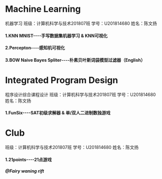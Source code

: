 # Machine Learning
机器学习
班级：计算机科学与技术201807班
学号：U201814680
姓名：陈文扬

#### 1.KNN MNIST----手写数据集机器学习 & KNN可视化
#### 2.Percepton----感知机可视化
#### 3.BOW Naive Bayes Spliter----朴素贝叶斯词袋模型过滤器（English）

# Integrated Program Design
程序设计综合课程设计
班级：计算机科学与技术201807班
学号：U201814680
姓名：陈文扬

#### 1.FunSix----SAT初级求解器 & 单/双人二进制数独游戏

# Club
班级：计算机科学与技术201807班
学号：U201814680
姓名：陈文扬

#### 1.21points----21点游戏

##### @Fairy waning rift
